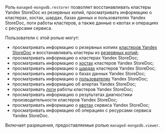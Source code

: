 Роль `managed-mongodb.restorer` позволяет восстанавливать кластеры Yandex StoreDoc из резервных копий, просматривать информацию о кластерах, хостах, шардах, базах данных и пользователях Yandex StoreDoc, логи работы кластеров, а также данные о квотах и операциях с ресурсами сервиса.

Пользователи с этой ролью могут:
* просматривать информацию о резервных копиях [кластеров Yandex StoreDoc](../../storedoc/concepts/index.md) и восстанавливать кластеры из [резервных копий](../../storedoc/concepts/backup.md);
* просматривать информацию о кластерах Yandex StoreDoc;
* просматривать информацию о [хостах](../../storedoc/concepts/instance-types.md) кластеров Yandex StoreDoc;
* просматривать информацию о [шардах](../../storedoc/concepts/sharding.md) кластеров Yandex StoreDoc;
* просматривать информацию о базах данных Yandex StoreDoc;
* просматривать информацию о [пользователях](../../storedoc/concepts/users-and-roles.md) Yandex StoreDoc;
* просматривать информацию об алертах Yandex StoreDoc;
* просматривать [логи](../../storedoc/operations/cluster-logs.md) работы кластеров Yandex StoreDoc;
* просматривать информацию о результатах диагностики производительности кластеров Yandex StoreDoc;
* просматривать информацию о [квотах](../../storedoc/concepts/limits.md#mmg-quotas) сервиса Yandex StoreDoc;
* просматривать информацию об операциях с ресурсами сервиса Yandex StoreDoc.

Включает разрешения, предоставляемые ролью `managed-mongodb.viewer`.